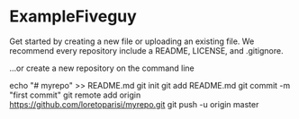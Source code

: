 # ExampleFiveguy
Get started by creating a new file or uploading an existing file. We recommend every repository include a README, LICENSE, and .gitignore.

…or create a new repository on the command line

echo "# myrepo" >> README.md
git init
git add README.md
git commit -m "first commit"
git remote add origin https://github.com/loretoparisi/myrepo.git
git push -u origin master
